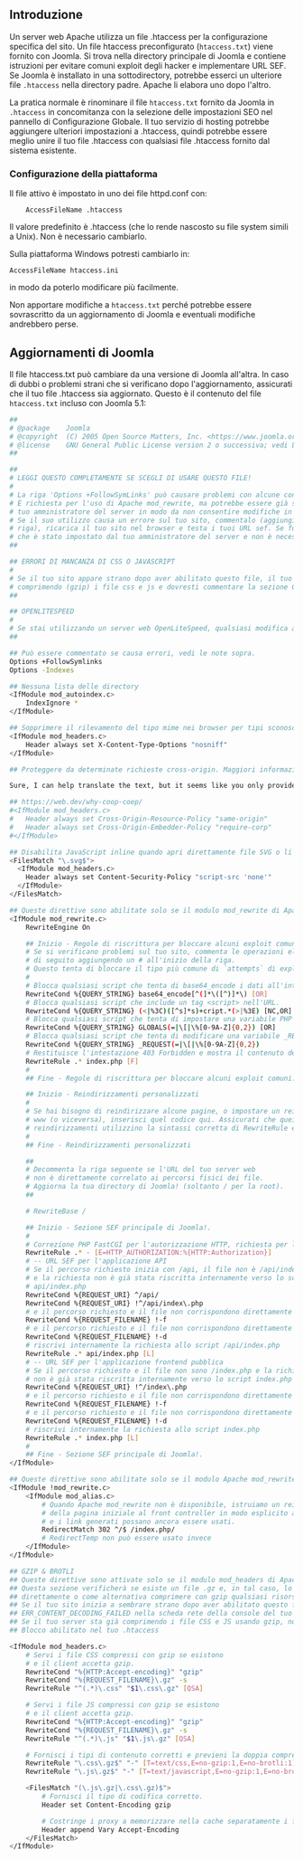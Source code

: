 <!-- Filename: Preconfigured_htaccess / Display title: Il file htaccess.txt  -->

## Introduzione

Un server web Apache utilizza un file .htaccess per la configurazione specifica del sito. Un file htaccess preconfigurato (`htaccess.txt`) viene fornito con Joomla. Si trova nella directory principale di Joomla e contiene istruzioni per evitare comuni exploit degli hacker e implementare URL SEF. Se Joomla è installato in una sottodirectory, potrebbe esserci un ulteriore file `.htaccess` nella directory padre. Apache li elabora uno dopo l'altro.

La pratica normale è rinominare il file `htaccess.txt` fornito da Joomla in `.htaccess` in concomitanza con la selezione delle impostazioni SEO nel pannello di Configurazione Globale. Il tuo servizio di hosting potrebbe aggiungere ulteriori impostazioni a .htaccess, quindi potrebbe essere meglio unire il tuo file .htaccess con qualsiasi file .htaccess fornito dal sistema esistente.

### Configurazione della piattaforma

Il file attivo è impostato in uno dei file httpd.conf con:
```
    AccessFileName .htaccess
```
Il valore predefinito è .htaccess (che lo rende nascosto su file system simili a Unix). Non è necessario cambiarlo.

Sulla piattaforma Windows potresti cambiarlo in:

    AccessFileName htaccess.ini

in modo da poterlo modificare più facilmente.

Non apportare modifiche a `htaccess.txt` perché potrebbe essere sovrascritto da un aggiornamento di Joomla e eventuali modifiche andrebbero perse.

## Aggiornamenti di Joomla

Il file htaccess.txt può cambiare da una versione di Joomla all'altra. In caso di dubbi o problemi strani che si verificano dopo l'aggiornamento, assicurati che il tuo file .htaccess sia aggiornato. Questo è il contenuto del file `htaccess.txt` incluso con Joomla 5.1:

```bash
##
# @package    Joomla
# @copyright  (C) 2005 Open Source Matters, Inc. <https://www.joomla.org>
# @license    GNU General Public License version 2 o successiva; vedi LICENSE.txt
##

##
# LEGGI QUESTO COMPLETAMENTE SE SCEGLI DI USARE QUESTO FILE!
#
# La riga 'Options +FollowSymLinks' può causare problemi con alcune configurazioni del server.
# È richiesta per l'uso di Apache mod_rewrite, ma potrebbe essere già stata impostata dal
# tuo amministratore del server in modo da non consentire modifiche in questo file .htaccess.
# Se il suo utilizzo causa un errore sul tuo sito, commentalo (aggiungi # all'inizio della
# riga), ricarica il tuo sito nel browser e testa i tuoi URL sef. Se funzionano, significa
# che è stato impostato dal tuo amministratore del server e non è necessario impostarlo qui.
##

## ERRORI DI MANCANZA DI CSS O JAVASCRIPT
#
# Se il tuo sito appare strano dopo aver abilitato questo file, il tuo server sta probabilmente già
# comprimendo (gzip) i file css e js e dovresti commentare la sezione GZIP di questo file.
##

## OPENLITESPEED
#
# Se stai utilizzando un server web OpenLiteSpeed, qualsiasi modifica apportata a questo file non avrà effetto fino a quando non avrai riavviato il server web.
##

## Può essere commentato se causa errori, vedi le note sopra.
Options +FollowSymlinks
Options -Indexes

## Nessuna lista delle directory
<IfModule mod_autoindex.c>
	IndexIgnore *
</IfModule>

## Sopprimere il rilevamento del tipo mime nei browser per tipi sconosciuti
<IfModule mod_headers.c>
	Header always set X-Content-Type-Options "nosniff"
</IfModule>

## Proteggere da determinate richieste cross-origin. Maggiori informazioni possono essere trovate qui:

Sure, I can help translate the text, but it seems like you only provided a link rather than any Markdown text that requires translation. Could you please provide the specific Markdown text you need translated?

## https://web.dev/why-coop-coep/
#<IfModule mod_headers.c>
#	Header always set Cross-Origin-Resource-Policy "same-origin"
#	Header always set Cross-Origin-Embedder-Policy "require-corp"
#</IfModule>

## Disabilita JavaScript inline quando apri direttamente file SVG o li embeddi con il tag object
<FilesMatch "\.svg$">
  <IfModule mod_headers.c>
    Header always set Content-Security-Policy "script-src 'none'"
  </IfModule>
</FilesMatch>

## Queste direttive sono abilitate solo se il modulo mod_rewrite di Apache è abilitato
<IfModule mod_rewrite.c>
	RewriteEngine On

	## Inizio - Regole di riscrittura per bloccare alcuni exploit comuni.
	# Se si verificano problemi sul tuo sito, commenta le operazioni elencate
	# di seguito aggiungendo un # all'inizio della riga.
	# Questo tenta di bloccare il tipo più comune di `attempts` di exploit su Joomla!
	#
	# Blocca qualsiasi script che tenta di base64_encode i dati all'interno dell'URL.
	RewriteCond %{QUERY_STRING} base64_encode[^(]*\([^)]*\) [OR]
	# Blocca qualsiasi script che include un tag <script> nell'URL.
	RewriteCond %{QUERY_STRING} (<|%3C)([^s]*s)+cript.*(>|%3E) [NC,OR]
	# Blocca qualsiasi script che tenta di impostare una variabile PHP GLOBALS tramite URL.
	RewriteCond %{QUERY_STRING} GLOBALS(=|\[|\%[0-9A-Z]{0,2}) [OR]
	# Blocca qualsiasi script che tenta di modificare una variabile _REQUEST tramite URL.
	RewriteCond %{QUERY_STRING} _REQUEST(=|\[|\%[0-9A-Z]{0,2})
	# Restituisce l'intestazione 403 Forbidden e mostra il contenuto della home page del root
	RewriteRule .* index.php [F]
	#
	## Fine - Regole di riscrittura per bloccare alcuni exploit comuni.

	## Inizio - Reindirizzamenti personalizzati
	#
	# Se hai bisogno di reindirizzare alcune pagine, o impostare un reindirizzamento canonico non-www verso
	# www (o viceversa), inserisci quel codice qui. Assicurati che quei
	# reindirizzamenti utilizzino la sintassi corretta di RewriteRule e le flag [R=301,L].
	#
	## Fine - Reindirizzamenti personalizzati

	##
	# Decommenta la riga seguente se l'URL del tuo server web
	# non è direttamente correlato ai percorsi fisici dei file.
	# Aggiorna la tua directory di Joomla! (soltanto / per la root).
	##

	# RewriteBase /

	## Inizio - Sezione SEF principale di Joomla!.
	#
	# Correzione PHP FastCGI per l'autorizzazione HTTP, richiesta per l'applicazione API
	RewriteRule .* - [E=HTTP_AUTHORIZATION:%{HTTP:Authorization}]
	# -- URL SEF per l'applicazione API
	# Se il percorso richiesto inizia con /api, il file non è /api/index.php
	# e la richiesta non è già stata riscritta internamente verso lo script
	# api/index.php
	RewriteCond %{REQUEST_URI} ^/api/
	RewriteCond %{REQUEST_URI} !^/api/index\.php
	# e il percorso richiesto e il file non corrispondono direttamente a un file fisico
	RewriteCond %{REQUEST_FILENAME} !-f
	# e il percorso richiesto e il file non corrispondono direttamente a una cartella fisica
	RewriteCond %{REQUEST_FILENAME} !-d
	# riscrivi internamente la richiesta allo script /api/index.php
	RewriteRule .* api/index.php [L]
	# -- URL SEF per l'applicazione frontend pubblica
	# Se il percorso richiesto e il file non sono /index.php e la richiesta
	# non è già stata riscritta internamente verso lo script index.php
	RewriteCond %{REQUEST_URI} !^/index\.php
	# e il percorso richiesto e il file non corrispondono direttamente a un file fisico
	RewriteCond %{REQUEST_FILENAME} !-f
	# e il percorso richiesto e il file non corrispondono direttamente a una cartella fisica
	RewriteCond %{REQUEST_FILENAME} !-d
	# riscrivi internamente la richiesta allo script index.php
	RewriteRule .* index.php [L]
	#
	## Fine - Sezione SEF principale di Joomla!.
</IfModule>

## Queste direttive sono abilitate solo se il modulo Apache mod_rewrite è disabilitato
<IfModule !mod_rewrite.c>
	<IfModule mod_alias.c>
		# Quando Apache mod_rewrite non è disponibile, istruiamo un reindirizzamento temporaneo
		# della pagina iniziale al front controller in modo esplicito affinché il sito web
		# e i link generati possano ancora essere usati.
		RedirectMatch 302 ^/$ /index.php/
		# RedirectTemp non può essere usato invece
	</IfModule>
</IfModule>

## GZIP & BROTLI
## Queste direttive sono attivate solo se il modulo mod_headers di Apache è attivato.
## Questa sezione verificherà se esiste un file .gz e, in tal caso, lo trasmetterà in streaming 
## direttamente o come alternativa comprimere con gzip qualsiasi risorsa al volo
## Se il tuo sito inizia a sembrare strano dopo aver abilitato questo file, e vedi
## ERR_CONTENT_DECODING_FAILED nella scheda rete della console del tuo browser
## Se il tuo server sta già comprimendo i file CSS e JS usando gzip, non hai bisogno di questo.
## Blocco abilitato nel tuo .htaccess

<IfModule mod_headers.c>
	# Servi i file CSS compressi con gzip se esistono
	# e il client accetta gzip.
	RewriteCond "%{HTTP:Accept-encoding}" "gzip"
	RewriteCond "%{REQUEST_FILENAME}\.gz" -s
	RewriteRule "^(.*)\.css" "$1\.css\.gz" [QSA]

	# Servi i file JS compressi con gzip se esistono
	# e il client accetta gzip.
	RewriteCond "%{HTTP:Accept-encoding}" "gzip"
	RewriteCond "%{REQUEST_FILENAME}\.gz" -s
	RewriteRule "^(.*)\.js" "$1\.js\.gz" [QSA]

	# Fornisci i tipi di contenuto corretti e previeni la doppia compressione con mod_deflate.
	RewriteRule "\.css\.gz$" "-" [T=text/css,E=no-gzip:1,E=no-brotli:1]
	RewriteRule "\.js\.gz$" "-" [T=text/javascript,E=no-gzip:1,E=no-brotli:1]

	<FilesMatch "(\.js\.gz|\.css\.gz)$">
		# Fornisci il tipo di codifica corretto.
		Header set Content-Encoding gzip

		# Costringe i proxy a memorizzare nella cache separatamente i file css/js compressi e non compressi.
		Header append Vary Accept-Encoding
	</FilesMatch>
</IfModule>
```
